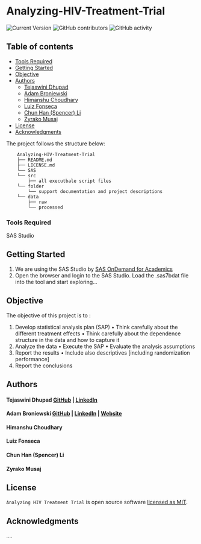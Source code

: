 # Analyzing-HIV-Treatment-Trial

![Current Version](https://img.shields.io/badge/version-v0.5-blue)
![GitHub contributors](https://img.shields.io/github/contributors/tejaswinidhupad/Analyzing-HIV-Treatment-Trial)
![GitHub activity](https://img.shields.io/github/commit-activity/w/tejaswinidhupad/Analyzing-HIV-Treatment-Trial?logoColor=brightgreen)

## Table of contents

- [Tools Required](#tools-required)
- [Getting Started](#getting-started)
- [Objective](#objective)
- [Authors](#authors)
  - [Tejaswini Dhupad](#tejaswini-dhupad)
  - [Adam Broniewski](#adam-broniewski)
  - [Himanshu Choudhary](#himanshu-choudhary)
  - [Luiz Fonseca](#luiz-fonseca)
  - [Chun Han (Spencer) Li](#chun-han-spencer-li)
  - [Zyrako Musaj](#zyrako-musaj)
- [License](#license)
- [Acknowledgments](#acknowledgments)

The project follows the structure below:

```
	Analyzing-HIV-Treatment-Trial
	├── README.md
	├── LICENSE.md
	└── SAS
	└── src
		├── all executbale script files
	└── folder
		└── support documentation and project descriptions
	└── data
		├── raw
		└── processed
```

### Tools Required
SAS Studio

## Getting Started

1. We are using the SAS Studio by [SAS OnDemand for Academics](https://welcome.oda.sas.com/home)
2. Open the browser and login to the SAS Studio. Load the .sas7bdat file into the tool and start exploring...

## Objective 
The objective of this project is to :
1. Develop statistical analysis plan (SAP)
• Think carefully about the different treatment effects
• Think carefully about the dependence structure in the data and how to capture it
2. Analyze the data
• Execute the SAP
• Evaluate the analysis assumptions
3. Report the results
• Include also descriptives [including randomization performance]
4. Report the conclusions 

## Authors

#### Tejaswini Dhupad [GitHub](https://github.com/tejaswinidhupad) | [LinkedIn](https://www.linkedin.com/in/tejaswinidhupad/) 
#### Adam Broniewski [GitHub](https://github.com/abroniewski) | [LinkedIn](https://www.linkedin.com/in/abroniewski/) | [Website](https://adambron.com) 
#### Himanshu Choudhary
#### Luiz Fonseca
#### Chun Han (Spencer) Li 
#### Zyrako Musaj

## License

`Analyzing HIV Treatment Trial` is open source software [licensed as MIT][license].

## Acknowledgments

....

[//]: #
[license]: https://github.com/abroniewski/LICENSE.md
